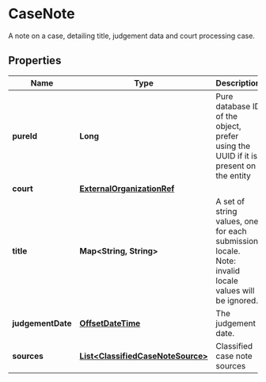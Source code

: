 

# CaseNote

A note on a case, detailing title, judgement data and court processing case.
## Properties

Name | Type | Description | Notes
------------ | ------------- | ------------- | -------------
**pureId** | **Long** | Pure database ID of the object, prefer using the UUID if it is present on the entity |  [optional] [readonly]
**court** | [**ExternalOrganizationRef**](ExternalOrganizationRef.md) |  |  [optional]
**title** | **Map&lt;String, String&gt;** | A set of string values, one for each submission locale. Note: invalid locale values will be ignored. |  [optional]
**judgementDate** | [**OffsetDateTime**](OffsetDateTime.md) | The judgement date. | 
**sources** | [**List&lt;ClassifiedCaseNoteSource&gt;**](ClassifiedCaseNoteSource.md) | Classified case note sources |  [optional]



